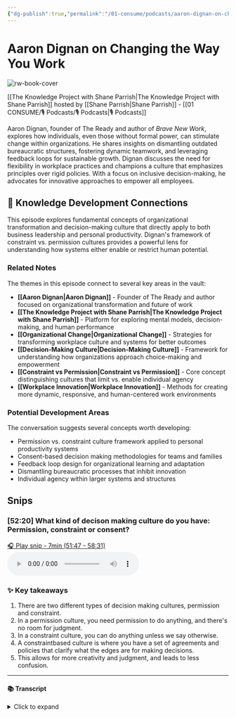 ```yaml
---
{"dg-publish":true,"permalink":"/01-consume/podcasts/aaron-dignan-on-changing-the-way-you-work/","title":"Aaron Dignan on Changing the Way You Work","tags":["podcasts","organizational-change","workplace-transformation","decision-making","leadership","business-innovation"]}
---
```


# Aaron Dignan on Changing the Way You Work

![rw-book-cover](https://images.weserv.nl/?url=https%3A%2F%2Fssl-static.libsyn.com%2Fp%2Fassets%2F5%2F9%2F0%2F7%2F590730c5f73a2ccebafc7308ab683e82%2Fknowledge-project-small.png&w=300&h=300)

[[The Knowledge Project with Shane Parrish\|The Knowledge Project with Shane Parrish]] hosted by [[Shane Parrish\|Shane Parrish]] - [[01 CONSUME/🎙️ Podcasts/🎙️ Podcasts\|🎙️ Podcasts]]

Aaron Dignan, founder of The Ready and author of *Brave New Work*, explores how individuals, even those without formal power, can stimulate change within organizations. He shares insights on dismantling outdated bureaucratic structures, fostering dynamic teamwork, and leveraging feedback loops for sustainable growth. Dignan discusses the need for flexibility in workplace practices and champions a culture that emphasizes principles over rigid policies. With a focus on inclusive decision-making, he advocates for innovative approaches to empower all employees.

## 🧠 Knowledge Development Connections

This episode explores fundamental concepts of organizational transformation and decision-making culture that directly apply to both business leadership and personal productivity. Dignan's framework of constraint vs. permission cultures provides a powerful lens for understanding how systems either enable or restrict human potential.

### Related Notes

The themes in this episode connect to several key areas in the vault:

- **[[Aaron Dignan\|Aaron Dignan]]** - Founder of The Ready and author focused on organizational transformation and future of work
- **[[The Knowledge Project with Shane Parrish\|The Knowledge Project with Shane Parrish]]** - Platform for exploring mental models, decision-making, and human performance
- **[[Organizational Change\|Organizational Change]]** - Strategies for transforming workplace culture and systems for better outcomes
- **[[Decision-Making Culture\|Decision-Making Culture]]** - Framework for understanding how organizations approach choice-making and empowerment
- **[[Constraint vs Permission\|Constraint vs Permission]]** - Core concept distinguishing cultures that limit vs. enable individual agency
- **[[Workplace Innovation\|Workplace Innovation]]** - Methods for creating more dynamic, responsive, and human-centered work environments

### Potential Development Areas

The conversation suggests several concepts worth developing:
- Permission vs. constraint culture framework applied to personal productivity systems
- Consent-based decision making methodologies for teams and families
- Feedback loop design for organizational learning and adaptation
- Dismantling bureaucratic processes that inhibit innovation
- Individual agency within larger systems and structures

## Snips


### [52:20] What kind of decison making culture do you have: Permission, constraint or consent?


[🎧 Play snip - 7min️ (51:47 - 58:31)](https://share.snipd.com/snip/a92d99f4-0898-4f6f-9954-1cd809bd70e5)
<audio controls> <source src="https://pdst.fm/e/traffic.megaphone.fm/FSMI8764419412.mp3?updated=1738688800#t=51:47,58:31"> </audio>




### ✨ Key takeaways
1. There are two different types of decision making cultures, permission and constraint.
2. In a permission culture, you need permission to do anything, and there's no room for judgment.
3. In a constraint culture, you can do anything unless we say otherwise.
4. A constraintbased culture is where you have a set of agreements and policies that clarify what the edges are for making decisions.
5. This allows for more creativity and judgment, and leads to less confusion.


---




#### 📚 Transcript
<details>
<summary>Click to expand</summary>
<blockquote><b>Aaron Dignan</b><br/><br/>Of decision making culture you're going to have, what kind of agreements culture you're going to have. And And there are effectively two options. You can have a permission culture or a constraint culture. So a permission culture is a culture where, you guessed it, you have to ask permission to do anything. So the default assumption is you can't do anything until you're told that you can. So the bathroom pass that you had in school, perfect example of a permission culture, you can't even go to the bathroom without asking. That's how badly we're going to drill that into your head. And so that way you understand that that's how the world works. And there are so many examples of this in the form of instructions and protocols and guidelines and manuals and all that. And permission can come in many forms, it can come in the form of like a promotion, like now you're the head of marketing. So now you get to make choices about what we invest our money in. But that's still a form of permission. It's still me giving you this position that I have deigned to like put you in. And permission cultures tend to have a problem, which is that they then have to define everything. Because to your point earlier about judgment, there's no room for judgment in a permission culture unless you have the permission already. So you get a lot of people sitting on their hands. And these are the sorts of cultures where a leader will walk into the room and the trash hasn't been taken out. And people will say, not my job. It's not my job to take the trash out. It's her job to take the trash out. So I'm not going to do it because I only do what I'm told. So that's one option. The other option is the culture of constraint, which is the absolute inverse. So you can do anything unless we say that you can't. So now our job with our agreements and our policies and our processes and our roles and our team structures is to clarify what the edges are, to actually constrain the system in some way, Shape, or form. So when we create a purpose statement for the organization in a constraint culture, we're actually constraining directionality. We're saying like the vector of this company is towards, we're going to be, you know, we're going to get the world on electric cars. So that I've de-scoped the rest of the stuff that we could do. We're not going to make mops. We're going to make electric cars. I've sort of focused our energy. And a hiring process is a constraint where I say, instead of doing all the possible ways of hiring, we're going to hire this way. A, you know, a policy about harassment, anti-harassment policy is a constraint. It's basically saying, don't do this. So I've eliminated this option from the surface area of all possible options. What's cool about building a constraints-based culture is when you eliminate all those risk surfaces that are what we call not safe to try or like fatal, what's left is all this space, All this space to think. So if I say it's not mops and it's not cars, you get everything else. And so the room for people to innovate and use judgment and use creativity and solving problems is just massively higher. And they get to navigate that. Now, they're not used to that. So for an example, like we have a constraint in our system, that if you spend more than $10,000 on something, you should probably seek advice first. But anything under that, it's like, you know, use your human judgment, we trust you do what's best for the business, right? Spend the money like it was your own. So somebody engaging with that who's coming from a permission culture is like, I need a new computer. What can I spend? And they freak out. And they literally freak out. And they start like trying to talk to other people. And like, I can I get macbook pro can i get the extra ram like what should i do give me permission and the system is like no there's no permission for that you already have permission to do That you only need to seek advice if you're over a limit you just need to use your own judgment and it's this first moment often in many people's careers where they're like holy i'm 100 Trusted and i don't even know how to operate in this judgment space of like, how much should I spend? So they didn't really answer your question yet. But that's the bedrock of the answer to your question is, once we know which of those lanes we're in permission or constraint, then we know how to approach decision making for the next Layer of the cake. And that starts to set up the possibilities. Keep going. You have more to say on this, I can tell. So in the constraints-based system, we need to create constraints. And so if you think about when you create a company, when you founded your business, et cetera, at one point, there's just the founder or founders. So there's a handful of people around the table and there's no constraints effectively. And the first constraint we're going to create is like, what are we here to do? Or what are we trying to do? Right? So you might make a purpose or a mission statement or something like that. It's your first agreement is what it is. And so that idea of making that agreement, now you've put down the first constraint. Is you're going to then operate everyone's making decisions, having conversations, you know, socially coordinating. And then you're going to get to a point where you you run to another unknown thing or a thing that needs to be clarified. And usually that shows up in either debate or confusion. So people will be like, we're arguing about what our engineering standards should be, which which stack should we use? Which tools should we use? That's a debate you might hear. Or you hear confusion like, I don't know what our priorities are this quarter. I don't know what to focus on. I know we're trying to build electric cars, but what should I be focused on right now? So you hear the confusion or the lack of clarity. And so another agreement is called for. And you have to figure out a way to make it. And so what we do is we talk about consent-based decision-making at the earliest days of the business, consent, not consensus. So there are many ways to make a decision. Autocracy, monarchy is kind of one way, which is like the boss says. So the CEO just makes the final call. And that has some pros. It's fast. Often it's innovative, but it has some cons too. It's often biased and it's often wrong. And so it's also a little disheartening for everyone else that just kind of has to fall in line. So there's a challenge there. The consensus view is great because it feels like family vibes. Everybody weighs in, everybody shapes it, everybody touches it, but it's slow. And worst of all, it makes the idea average. So, you know, a camel is a horse designed by committee. I don't know if you ever heard that, but it's like, yeah, the rounded corners of everybody putting their mark on something slowly makes it average. And so when you have a consensus operation, you basically have a bunch of average ideas doing average stuff for average people. That's how you end up with some of those companies that you're just like, man, it must be boring to work there. You know, that's really, really wild. And then the third option is consent. And that's the one that we advocate for, at least to start. And the idea of consent is, is it safe to try? Is it good enough for now safe enough to try that all of us agree? So if you think about your zone of tolerance, you have some put a circle around it, like this is everything you could tolerate. If I was like, let's change the knowledge project. In this direction, you all right, I have a range of things that I could stand.</blockquote>
</details>
